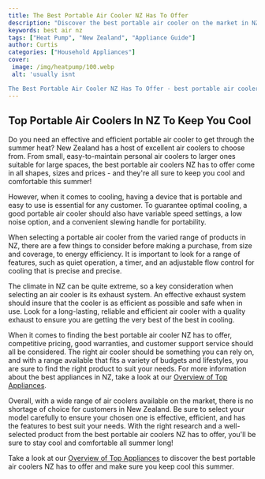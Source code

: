 ```yaml
---
title: The Best Portable Air Cooler NZ Has To Offer
description: "Discover the best portable air cooler on the market in NZ Learn how to increase productivity and make any space more comfortable with the right cooler for you"
keywords: best air nz
tags: ["Heat Pump", "New Zealand", "Appliance Guide"]
author: Curtis
categories: ["Household Appliances"]
cover: 
 image: /img/heatpump/100.webp
 alt: 'usually isnt

The Best Portable Air Cooler NZ Has To Offer - best portable air cooler NZ'
---
```

## Top Portable Air Coolers In NZ To Keep You Cool
Do you need an effective and efficient portable air cooler to get through the summer heat? New Zealand has a host of excellent air coolers to choose from. From small, easy-to-maintain personal air coolers to larger ones suitable for large spaces, the best portable air coolers NZ has to offer come in all shapes, sizes and prices - and they're all sure to keep you cool and comfortable this summer!

However, when it comes to cooling, having a device that is portable and easy to use is essential for any customer. To guarantee optimal cooling, a good portable air cooler should also have variable speed settings, a low noise option, and a convenient slewing handle for portability.

When selecting a portable air cooler from the varied range of products in NZ, there are a few things to consider before making a purchase, from size and coverage, to energy efficiency. It is important to look for a range of features, such as quiet operation, a timer, and an adjustable flow control for cooling that is precise and precise.

The climate in NZ can be quite extreme, so a key consideration when selecting an air cooler is its exhaust system. An effective exhaust system should insure that the cooler is as efficient as possible and safe when in use. Look for a long-lasting, reliable and efficient air cooler with a quality exhaust to ensure you are getting the very best of the best in cooling. 

When it comes to finding the best portable air cooler NZ has to offer, competitive pricing, good warranties, and customer support service should all be considered. The right air cooler should be something you can rely on, and with a range available that fits a variety of budgets and lifestyles, you are sure to find the right product to suit your needs. For more information about the best appliances in NZ, take a look at our [Overview of Top Appliances](./pages/appliance-overview).

Overall, with a wide range of air coolers available on the market, there is no shortage of choice for customers in New Zealand. Be sure to select your model carefully to ensure your chosen one is effective, efficient, and has the features to best suit your needs. With the right research and a well-selected product from the best portable air coolers NZ has to offer, you'll be sure to stay cool and comfortable all summer long! 

Take a look at our [Overview of Top Appliances](./pages/appliance-overview) to discover the best portable air coolers NZ has to offer and make sure you keep cool this summer.

